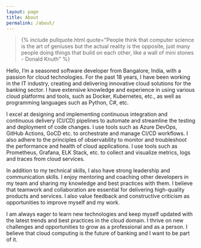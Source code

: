```yaml
---
layout: page
title: About
permalink: /about/
---
```


> {% include pullquote.html quote="People think that computer science is the art of geniuses but the actual reality is the opposite, just many people doing things that build on each other, like a wall of mini stones - Donald Knuth" %}

Hello, I’m a seasoned software developer from Bangalore, India, with a passion for cloud technologies. For the past 18 years, I have been working in the IT industry, creating and delivering innovative cloud solutions for the banking sector. I have extensive knowledge and experience in using various cloud platforms and tools, such as Docker, Kubernetes, etc., as well as programming languages such as Python, C#, etc.

I excel at designing and implementing continuous integration and continuous delivery (CI/CD) pipelines to automate and streamline the testing and deployment of code changes. I use tools such as Azure DevOps, GitHub Actions, GoCD etc. to orchestrate and manage CI/CD workflows. I also adhere to the principles of observability to monitor and troubleshoot the performance and health of cloud applications. I use tools such as Prometheus, Grafana, ELK Stack, etc. to collect and visualize metrics, logs and traces from cloud services.

In addition to my technical skills, I also have strong leadership and communication skills. I enjoy mentoring and coaching other developers in my team and sharing my knowledge and best practices with them. I believe that teamwork and collaboration are essential for delivering high-quality products and services. I also value feedback and constructive criticism as opportunities to improve myself and my work.

I am always eager to learn new technologies and keep myself updated with the latest trends and best practices in the cloud domain. I thrive on new challenges and opportunities to grow as a professional and as a person. I believe that cloud computing is the future of banking and I want to be part of it.
